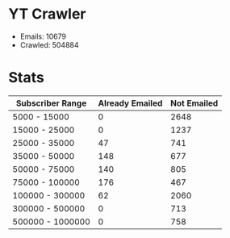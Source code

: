 # YT Crawler
- Emails: 10679
- Crawled: 504884

# Stats
| Subscriber Range  | Already Emailed | Not Emailed |
|-------|-------|-------|
| 5000 - 15000 | 0 | 2648 |
| 15000 - 25000 | 0 | 1237 |
| 25000 - 35000 | 47 | 741 |
| 35000 - 50000 | 148 | 677 |
| 50000 - 75000 | 140 | 805 |
| 75000 - 100000 | 176 | 467 |
| 100000 - 300000 | 62 | 2060 |
| 300000 - 500000 | 0 | 713 |
| 500000 - 1000000 | 0 | 758 |
